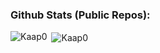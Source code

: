 <h3 align="left">Github Stats (Public Repos):</h3>

<p><img align="left" src="https://github-readme-stats.vercel.app/api/top-langs?username=Kaap0&show_icons=true&locale=en&layout=compact" alt="Kaap0" /></p>

<p>&nbsp;<img align="center" src="https://github-readme-stats.vercel.app/api?username=Kaap0&show_icons=true&locale=en" alt="Kaap0" /></p>
